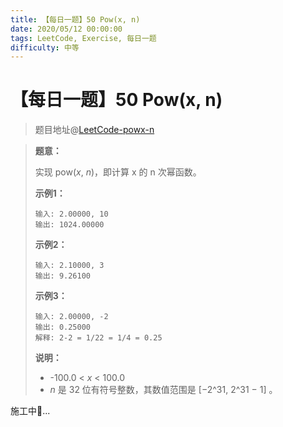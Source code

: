 ```yaml
---
title: 【每日一题】50 Pow(x, n)
date: 2020/05/12 00:00:00
tags: LeetCode, Exercise, 每日一题
difficulty: 中等
---
```


# 【每日一题】50 Pow(x, n)

<ClientOnly>
  <display-bar :displayData="$frontmatter"></display-bar>
</ClientOnly>

> 题目地址@[LeetCode-powx-n](https://leetcode-cn.com/problems/powx-n/)

> **题意：**
>
> 实现 pow(*x*, *n*)，即计算 x 的 n 次幂函数。
>
> **示例1：**
>
> ```
> 输入: 2.00000, 10
> 输出: 1024.00000
> ```
>
> **示例2：**
>
> ```
> 输入: 2.10000, 3
> 输出: 9.26100
> ```
>
> **示例3：**
>
> ```
> 输入: 2.00000, -2
> 输出: 0.25000
> 解释: 2-2 = 1/22 = 1/4 = 0.25
> ```
>
> **说明：**
>
> - -100.0 < *x* < 100.0
> - *n* 是 32 位有符号整数，其数值范围是 [−2^31, 2^31 − 1] 。

施工中🚧...
